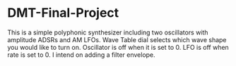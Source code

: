 # DMT-Final-Project

This is a simple polyphonic synthesizer including two oscillators with amplitude ADSRs and AM LFOs.
Wave Table dial selects which wave shape you would like to turn on. Oscillator is off when it is set to 0.
LFO is off when rate is set to 0.
I intend on adding a filter envelope.
